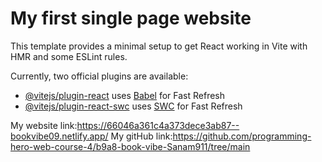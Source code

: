 # My first single page website

This template provides a minimal setup to get React working in Vite with HMR and some ESLint rules.

Currently, two official plugins are available:

- [@vitejs/plugin-react](https://github.com/vitejs/vite-plugin-react/blob/main/packages/plugin-react/README.md) uses [Babel](https://babeljs.io/) for Fast Refresh
- [@vitejs/plugin-react-swc](https://github.com/vitejs/vite-plugin-react-swc) uses [SWC](https://swc.rs/) for Fast Refresh

My website link:https://66046a361c4a373dece3ab87--bookvibe09.netlify.app/
My gitHub link:https://github.com/programming-hero-web-course-4/b9a8-book-vibe-Sanam911/tree/main
